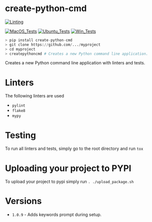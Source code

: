 # create-python-cmd

[![Linting](https://github.com/zackees/createpythonapp/actions/workflows/lint.yml/badge.svg)](https://github.com/zackees/createpythonapp/actions/workflows/lint.yml)

[![MacOS_Tests](https://github.com/zackees/createpythonapp/actions/workflows/push_macos.yml/badge.svg)](https://github.com/zackees/createpythonapp/actions/workflows/push_macos.yml)
[![Ubuntu_Tests](https://github.com/zackees/createpythonapp/actions/workflows/push_ubuntu.yml/badge.svg)](https://github.com/zackees/createpythonapp/actions/workflows/push_ubuntu.yml)
[![Win_Tests](https://github.com/zackees/createpythonapp/actions/workflows/push_win.yml/badge.svg)](https://github.com/zackees/createpythonapp/actions/workflows/push_win.yml)

```python
> pip install create-python-cmd
> git clone https://github.com/.../myproject
> cd myproject
> createpythoncmd # Creates a new Python command line application.
```

Creates a new Python command line application with linters and tests.

# Linters

The following linters are used
  * `pylint`
  * `flake8`
  * `mypy`

# Testing

To run all linters and tests, simply go to the root directory and run `tox`

# Uploading your project to PYPI

To upload your project to pypi simply run `. ./upload_package.sh`

# Versions

  * `1.0.9` - Adds keywords prompt during setup.